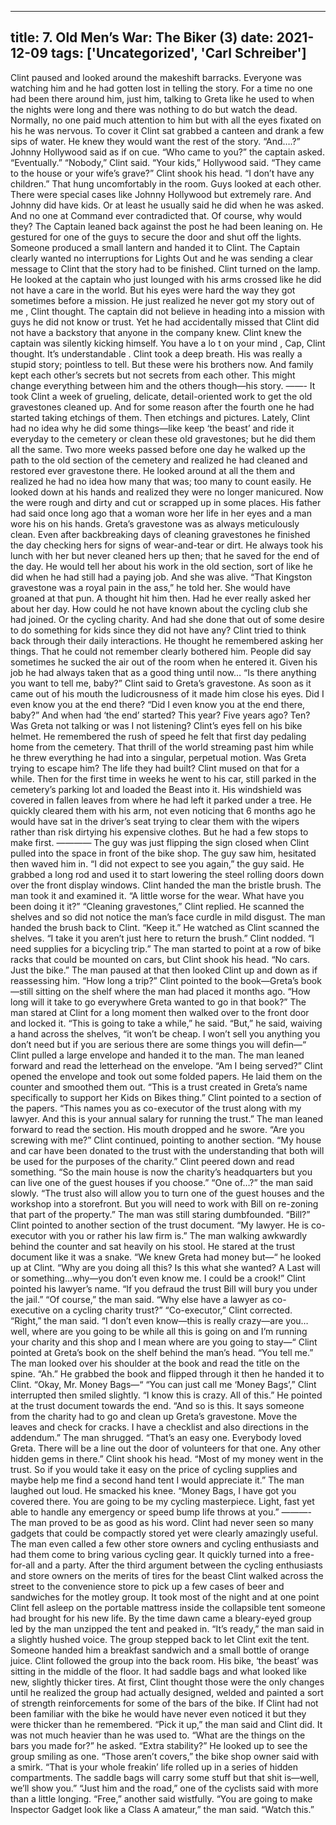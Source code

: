 
---
title: 7. Old Men’s War: The Biker (3)
date: 2021-12-09
tags: ['Uncategorized', 'Carl Schreiber']
---

Clint paused and looked around the makeshift barracks.  Everyone was watching him and he had gotten lost in telling the story.  For a time no one had been there around him, just him, talking to Greta like he used to when the nights were long and there was nothing to do but watch the dead. Normally, no one paid much attention to him but with all the eyes fixated on his he  was nervous.  To cover it Clint sat grabbed a canteen and drank a few sips of water.  He knew they would want the rest of the story. “And….?” Johnny Hollywood said as if on cue. “Who came to you?” the captain asked.  “Eventually.” “Nobody,” Clint said. “Your kids,” Hollywood said.  “They came to the house or your wife’s grave?” Clint shook his head.  “I don’t have any children.” That hung uncomfortably in the room.  Guys looked at each other.  There were special cases like Johnny Hollywood but extremely rare.  And Johnny did have kids.  Or at least he usually said he did when he was asked.  And no one at Command ever contradicted that.  Of course, why would they? The Captain leaned back against the post he had been leaning on.  He gestured for one of the guys to secure the door and shut off the lights.  Someone produced a small lantern and handed it to Clint.  The Captain clearly wanted no interruptions for Lights Out and he was sending a clear message to Clint that the story had to be finished. Clint turned on the lamp.  He looked at the captain who just lounged with his arms crossed like he did not have a care in the world.  But his eyes were hard the way they got sometimes before a mission. He just realized he never got my story out of me , Clint thought.  The captain did not believe in heading into a mission with guys he did not know or trust.  Yet he had accidentally missed that Clint did not have a backstory that anyone in the company knew.  Clint knew the captain was silently kicking himself. You have a lo t on your mind , Cap, Clint thought. It’s understandable . Clint took a deep breath.  His was really a stupid story; pointless to tell.  But these were his brothers now.  And family kept each other’s secrets but not secrets from each other.  This might change everything between him and the others though—his story. ——- It took Clint a week of grueling, delicate, detail-oriented work to get the old gravestones cleaned up.  And for some reason after the fourth one he had started taking etchings of them.  Then etchings and pictures.  Lately, Clint had no idea why he did some things—like keep ‘the beast’ and ride it everyday to the cemetery or clean these old gravestones; but he did them all the same. Two more weeks passed before one day he walked up the path to the old section of the cemetery and realized he had cleaned and restored ever gravestone there.  He looked around at all the them and realized he had no idea how many that was; too many to count easily.  He looked down at his hands and realized they were no longer manicured.  Now the were rough and dirty and cut or scrapped up in some places.  His father had said once long ago that a woman wore her life in her eyes and a man wore his on his hands. Greta’s gravestone was as always meticulously clean.  Even after backbreaking days of cleaning gravestones he finished the day checking hers for signs of wear-and-tear or dirt.  He always took his lunch with her but never cleaned hers up then; that he saved for the end of the day.  He would tell her about his work in the old section, sort of like he did when he had still had a paying job.  And she was alive. “That Kingston gravestone was a royal pain in the ass,” he told her.  She would have groaned at that pun.  A thought hit him then.  Had he ever really asked her about her day.  How could he not have known about the cycling club she had joined.  Or the cycling charity.  And had she done that out of some desire to do something for kids since they did not have any? Clint tried to think back through their daily interactions.   He thought he remembered asking her things.  That he could not remember clearly bothered him.  People did say sometimes he sucked the air out of the room when he entered it.  Given his job he had always taken that as a good thing until now… “Is there anything you want to tell me, baby?” Clint said to Greta’s gravestone.  As soon as it came out of his mouth the ludicrousness of it made him close his eyes. Did I even know you at the end there? “Did I even know you at the end there, baby?”  And when had ‘the end’ started?  This year?  Five years ago?  Ten? Was Greta not talking or was I not listening? Clint’s eyes fell on his bike helmet.  He remembered the rush of speed he felt that first day pedaling home from the cemetery.  That thrill of the world streaming past him while he threw everything he had into a singular, perpetual motion.  Was Greta trying to escape him?  The life they had built? Clint mused on that for a while.  Then for the first time in weeks he went to his car, still parked in the cemetery’s parking lot and loaded the Beast into it.  His windshield was covered in fallen leaves from where he had left it parked under a tree.  He quickly cleared them with his arm, not even noticing  that 6 months ago he would have sat in the driver’s seat trying to clear them with the wipers rather than risk dirtying his expensive clothes. But he had a few stops to make first. ———— The guy was just flipping the sign closed when Clint pulled into the space in front of the bike shop.  The guy saw him, hesitated then waved him in. “I did not expect to see you again,” the guy said.  He grabbed a long rod and used it to start lowering the steel rolling doors down over the front display windows. Clint handed the man the bristle brush.  The man took it and examined it.  “A little worse for the wear.  What have you been doing it it?” “Cleaning gravestones,” Clint replied.  He scanned the shelves and so did not notice the man’s face curdle in mild disgust. The man handed the brush back to Clint. “Keep it.”  He watched as Clint scanned the shelves.  “I take it you aren’t just here to return the brush.” Clint nodded.  “I need supplies for a bicycling trip.”  The man started to point at a row of bike racks that could be mounted on cars, but Clint shook his head. “No cars.  Just the bike.” The man paused at that then looked Clint up and down as if reassessing him.  “How long a trip?” Clint pointed to the book—Greta’s book—still sitting on the shelf where the man had placed it months ago.  “How long will it take to go everywhere Greta wanted to go in that book?” The man stared at Clint for a long moment then walked over to the front door and locked it.  “This is going to take a while,” he said.  “But,” he said, waiving a hand across the shelves, “it won’t be cheap.  I won’t sell you anything you don’t need but if you are serious there are some things you will defin—“ Clint pulled a large envelope and handed it to the man.  The man leaned forward and read the letterhead on the envelope.  “Am I being served?” Clint opened the envelope and took out some folded papers.  He laid them on the counter and smoothed them out.  “This is a trust created in Greta’s name specifically to support her Kids on Bikes thing.”  Clint pointed to a section of the papers.  “This names you as co-executor of the trust along with my lawyer.  And this is your annual salary for running the trust.” The man leaned forward to read the section.  His mouth dropped and he swore.  “Are you screwing with me?” Clint continued, pointing to another section.  “My house and car have been donated to the trust with the understanding that both will be used for the purposes of the charity.”  Clint peered down and read something.  “So the main house is now the charity’s headquarters but you can live one of the guest houses if you choose.” “One of…?” the man said slowly. “The trust also will allow you to turn one of the guest houses and the workshop into a storefront.  But you will need to work with Bill on re-zoning that part of the property.” The man was still staring dumbfounded.  “Bill?” Clint pointed to another section of the trust document.  “My lawyer.  He is co-executor with you or rather his law firm is.” The man walking awkwardly behind the counter and sat heavily on his stool.  He stared at the trust document like it was a snake.  “We knew Greta had money but—“ he looked up at Clint.  “Why are you doing all this?  Is this what she wanted? A Last will or something…why—you don’t even know me.  I could be a crook!” Clint pointed his lawyer’s name.  “If you defraud the trust Bill will bury you under the jail.” “Of course,” the man said.  “Why else have a lawyer as co-executive on a cycling charity trust?” “Co-executor,” Clint corrected. “Right,” the man said.  “I don’t even know—this is really crazy—are you…well, where are you going to be while all this is going on and I’m running your charity and this shop and I mean where are you going to stay—“ Clint pointed at Greta’s book on the shelf behind the man’s head.  “You tell me.” The man looked over his shoulder at the book and read the title on the spine.  “Ah.” He grabbed the book and flipped through it then he handed it to Clint.  “Okay, Mr. Money Bags—“ “You can just call me ‘Money Bags’,” Clint interrupted then smiled slightly.  “I know this is crazy.  All of this.”  He pointed at the trust document towards the end.  “And so is this.  It says someone from the charity had to go and clean up Greta’s gravestone.  Move the leaves and check for cracks.  I have a checklist and also directions in the addendum.” The man shrugged.  “That’s an easy one.  Everybody loved Greta.  There will be a line out the door of volunteers for that one.  Any other hidden gems in there.” Clint shook his head.  “Most of my money went in the trust.  So if you would take it easy on the price of cycling supplies and maybe help me find a second hand tent I would appreciate it.” The man laughed out loud.  He smacked his knee.  “Money Bags, I have got you covered there.  You are going to be my cycling masterpiece.  Light, fast yet able to handle any emergency or speed bump life throws at you.” ———- The man proved to be as good as his word.  Clint had never seen so many gadgets that could be compactly stored yet were clearly amazingly useful.  The man even called a few other store owners and cycling enthusiasts and had them come to bring various cycling gear. It quickly turned into a free-for-all and a party.  After the third argument between the cycling enthusiasts and store owners on the merits of tires for the beast Clint walked across the street to the convenience store to pick up a few cases of beer and sandwiches for the motley group. It took most of the night and at one point Clint fell asleep on the portable mattress inside the collapsible tent someone had brought for his new life.  By the time dawn came a bleary-eyed group led by the man unzipped the tent and peaked in. “It’s ready,” the man said in a slightly hushed voice.  The group stepped back to let Clint exit the tent.  Someone handed him a breakfast sandwich and a small bottle of orange juice. Clint followed the group into the back room.  His bike, ‘the beast’ was sitting in the middle of the floor.  It had saddle bags and what looked like new, slightly thicker tires.  At first, Clint thought those were the only changes until he realized the group had actually designed, welded and painted a sort of strength reinforcements for some of the bars of the bike.  If Clint had not been familiar with the bike he would have never even noticed it but they were thicker than he remembered. “Pick it up,” the man said and Clint did.  It was not much heavier than he was used to. “What are the things on the bars you made for?” he asked.  “Extra stability?” He looked up to see the group smiling as one.  “Those aren’t covers,” the bike shop owner said with a smirk.  “That is your whole freakin’ life rolled up in a series of hidden compartments.  The saddle bags will carry some stuff but that shit is—well, we’ll show you.” “Just him and the road,” one of the cyclists said with more than a little longing. “Free,” another said wistfully. “You are going to make Inspector Gadget look like a Class A amateur,” the man said.  “Watch this.”
